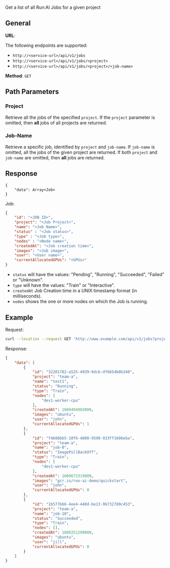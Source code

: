 Get a list of all Run:AI Jobs for a given project

## General

__URL__:

The following endpoints are supported:

* `http://<service-url>/api/v1/jobs`
* `http://<service-url>/api/v1/jobs/<project>`
* `http://<service-url>/api/v1/jobs/<project>/<job-name>`

__Method__: `GET`

## Path Parameters

### Project

Retrieve all the jobs of the specified `project`.
If the `project` parameter is omitted, then __all__ jobs of all projects are returned. 

### Job-Name

Retrieve a specific job, identified by `project` and `job-name`. 
If `job-name` is omitted, all the jobs of the given project are
returned. If both `project` and `job-name` are omitted, then
__all__ jobs are returned.

## Response 
```
{
    "data": Array<Job>
}
```

Job:

``` json
{
    "id": "<JOB ID>",
    "project": "<Job Project>",
    "name": "<Job Name>",
    "status" : "<Job status>",
    "type" : "<Job type>",
    "nodes" : "<Node name>",
    "createdAt": "<Job creation time>",
    "images": "<Job image>",
    "user": "<User name>",
    "currentAllocatedGPUs": "<GPUs>"
}

```

* `status` will have the values: "Pending", "Running", "Succeeded", "Failed" or "Unknown".
* `type` will have the values: "Train" or "Interactive".
* `createdAt` Job Creation time in a UNIX timestamp format (in milliseconds).
* `nodes` shows the one or more nodes on which the Job is running.

## Example

Request:

``` bash
curl --location --request GET 'http://www.example.com/api/v1/jobs?project=team-a'
```

Response:

``` json
{
    "data": [
        {
            "id": "32201782-a525-4939-9dcb-df6654b0b340",
            "project": "team-a",
            "name": "test1",
            "status": "Running",
            "type": "Train",
            "nodes": [
                "dev1-worker-cpu"
            ],
            "createdAt": 1609494983000,
            "images": "ubuntu",
            "user": "john",
            "currentAllocatedGPUs": 1
        },
        {
            "id": "f4606bb5-10f6-4800-9590-933ff1606eba",
            "project": "team-a",
            "name": "job-0",
            "status": "ImagePullBackOff",
            "type": "Train",
            "nodes": [
                "dev1-worker-cpu"
            ],
            "createdAt": 1609672319000,
            "images": "gcr.io/run-ai-demo/quickstart",
            "user": "john",
            "currentAllocatedGPUs": 0
        },
        {
            "id": "1b577b66-4ee4-440d-be13-9b732789c453",
            "project": "team-a",
            "name": "job-10",
            "status": "Succeeded",
            "type": "Train",
            "nodes": [],
            "createdAt": 1609251299000,
            "images": "ubuntu",
            "user": "jill",
            "currentAllocatedGPUs": 0
        }
    ]
}
```

